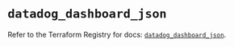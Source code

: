 # `datadog_dashboard_json`

Refer to the Terraform Registry for docs: [`datadog_dashboard_json`](https://registry.terraform.io/providers/datadog/datadog/3.43.1/docs/resources/dashboard_json).
